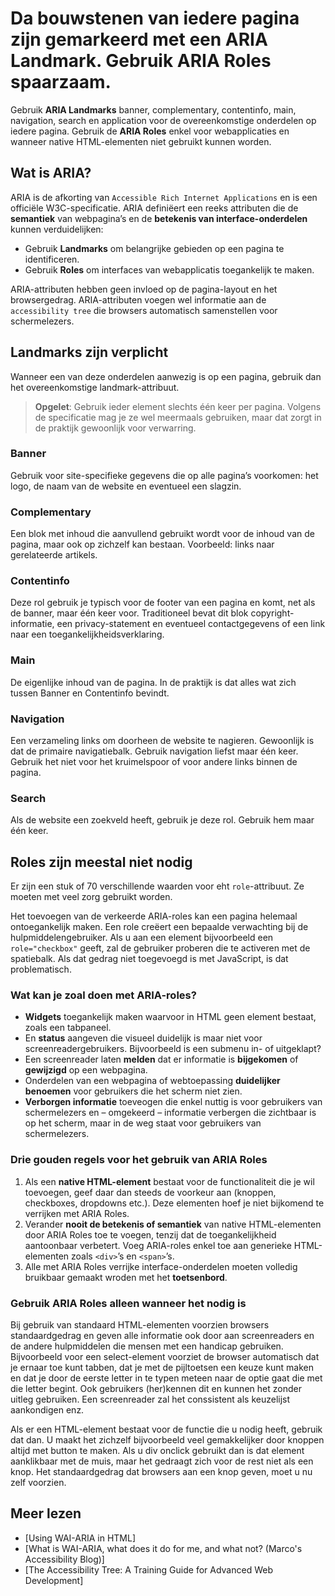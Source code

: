 # Da bouwstenen van iedere pagina zijn gemarkeerd met een ARIA Landmark. Gebruik ARIA Roles spaarzaam.

Gebruik **ARIA Landmarks** banner, complementary, contentinfo, main, navigation, search en application voor de overeenkomstige onderdelen op iedere pagina. Gebruik de **ARIA Roles** enkel voor webapplicaties en wanneer native HTML-elementen niet gebruikt kunnen worden.

## Wat is ARIA?

ARIA is de afkorting van `Accessible Rich Internet Applications` en is een officiële W3C-specificatie. ARIA definiëert een reeks attributen die de **semantiek** van webpagina’s en de **betekenis van interface-onderdelen** kunnen verduidelijken:

- Gebruik **Landmarks** om belangrijke gebieden op een pagina te identificeren.
- Gebruik **Roles** om interfaces van webapplicatis toegankelijk te maken.

ARIA-attributen hebben geen invloed op de pagina-layout en het browsergedrag. ARIA-attributen voegen wel informatie aan de `accessibility tree` die browsers automatisch samenstellen voor schermelezers.

## Landmarks zijn verplicht

Wanneer een van deze onderdelen aanwezig is op een pagina, gebruik dan het overeenkomstige landmark-attribuut.

> **Opgelet**: Gebruik ieder element slechts één keer per pagina. Volgens de specificatie mag je ze wel meermaals gebruiken, maar dat zorgt in de praktijk gewoonlijk voor verwarring.

### Banner

Gebruik voor site-specifieke gegevens die op alle pagina’s voorkomen: het logo, de naam van de website en eventueel een slagzin.

### Complementary

Een blok met inhoud die aanvullend gebruikt wordt voor de inhoud van de pagina, maar ook op zichzelf kan bestaan. Voorbeeld: links naar gerelateerde artikels.

### Contentinfo

Deze rol gebruik je typisch voor de footer van een pagina en komt, net als de banner, maar één keer voor. Traditioneel bevat dit blok copyright-informatie, een privacy-statement en eventueel contactgegevens of een link naar een toegankelijkheidsverklaring.

### Main

De eigenlijke inhoud van de pagina. In de praktijk is dat alles wat zich tussen Banner en Contentinfo bevindt.

### Navigation

Een verzameling links om doorheen de website te nagieren. Gewoonlijk is dat de primaire navigatiebalk. Gebruik navigation liefst maar één keer. Gebruik het niet voor het kruimelspoor of voor andere links binnen de pagina.

### Search

Als de website een zoekveld heeft, gebruik je deze rol. Gebruik hem maar één keer.


## Roles zijn meestal niet nodig

Er zijn een stuk of 70 verschillende waarden voor eht `role`-attribuut. Ze moeten met veel zorg gebruikt worden.

Het toevoegen van de verkeerde ARIA-roles kan een pagina helemaal ontoegankelijk maken. Een role creëert een bepaalde verwachting bij de hulpmiddelengebruiker. Als u aan een element bijvoorbeeld een `role="checkbox"` geeft, zal de gebruiker proberen die te activeren met de spatiebalk. Als dat gedrag niet toegevoegd is met JavaScript, is dat problematisch.

### Wat kan je zoal doen met ARIA-roles?

- **Widgets** toegankelijk maken waarvoor in HTML geen element bestaat, zoals een tabpaneel.
- En **status** aangeven die visueel duidelijk is maar niet voor screenreadergebruikers. Bijvoorbeeld is een submenu in- of uitgeklapt?
- Een screenreader laten **melden** dat er informatie is **bijgekomen** of **gewijzigd** op een webpagina.
- Onderdelen van een webpagina of webtoepassing **duidelijker benoemen** voor gebruikers die het scherm niet zien.
- **Verborgen informatie** toeveogen die enkel nuttig is voor gebruikers van schermelezers en – omgekeerd – informatie verbergen die zichtbaar is op het scherm, maar in de weg staat voor gebruikers van schermelezers.

### Drie gouden regels voor het gebruik van ARIA Roles

1. Als een **native HTML-element** bestaat voor de functionaliteit die je wil toevoegen, geef daar dan steeds de voorkeur aan (knoppen, checkboxes, dropdowns etc.). Deze elementen hoef je niet bijkomend te verrijken met ARIA Roles.
2. Verander **nooit de betekenis of semantiek** van native HTML-elementen door ARIA Roles toe te voegen, tenzij dat de toegankelijkheid aantoonbaar verbetert. Voeg ARIA-roles enkel toe aan generieke HTML-elementen zoals `<div>`’s en `<span>`’s.
3. Alle met ARIA Roles verrijke interface-onderdelen moeten volledig bruikbaar gemaakt wroden met het **toetsenbord**.

### Gebruik ARIA Roles alleen wanneer het nodig is

Bij gebruik van standaard HTML-elementen voorzien browsers standaardgedrag en geven alle informatie ook door aan screenreaders en de andere hulpmiddelen die mensen met een handicap gebruiken. Bijvoorbeeld voor een select-element voorziet de browser automatisch dat je ernaar toe kunt tabben, dat je met de pijltoetsen een keuze kunt maken en dat je door de eerste letter in te typen meteen naar de optie gaat die met die letter begint. Ook gebruikers (her)kennen dit en kunnen het zonder uitleg gebruiken. Een screenreader zal het conssistent als keuzelijst aankondigen enz.

Als er een HTML-element bestaat voor de functie die u nodig heeft, gebruik dat dan. U maakt het zichzelf bijvoorbeeld veel gemakkelijker door knoppen altijd met button te maken. Als u div onclick gebruikt dan is dat element aanklikbaar met de muis, maar het gedraagt zich voor de rest niet als een knop. Het standaardgedrag dat browsers aan een knop geven, moet u nu zelf voorzien.

## Meer lezen

- [Using WAI-ARIA in HTML]
- [What is WAI-ARIA, what does it do for me, and what not? (Marco's Accessibility Blog)]
- [The Accessibility Tree: A Training Guide for Advanced Web Development]
